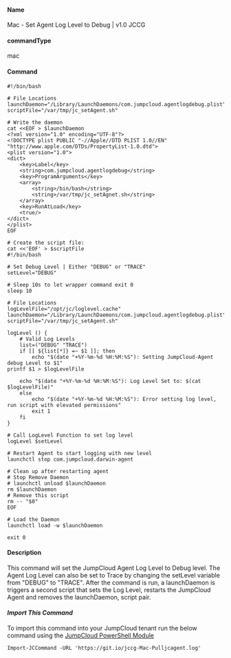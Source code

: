 #### Name

Mac - Set Agent Log Level to Debug | v1.0 JCCG

#### commandType

mac

#### Command

```
#!/bin/bash

# File Locations
launchDaemon="/Library/LaunchDaemons/com.jumpcloud.agentlogdebug.plist"
scriptFile="/var/tmp/jc_setAgent.sh"

# Write the daemon
cat <<EOF > $launchDaemon
<?xml version="1.0" encoding="UTF-8"?>
<!DOCTYPE plist PUBLIC "-//Apple//DTD PLIST 1.0//EN" "http://www.apple.com/DTDs/PropertyList-1.0.dtd">
<plist version="1.0">
<dict>
	<key>Label</key>
	<string>com.jumpcloud.agentlogdebug</string>
	<key>ProgramArguments</key>
	<array>
		<string>/bin/bash</string>
		<string>/var/tmp/jc_setAgnet.sh</string>
	</array>
    <key>RunAtLoad</key>
	<true/>
</dict>
</plist>
EOF

# Create the script file:
cat <<'EOF' > $scriptFile
#!/bin/bash

# Set Debug Level | Either "DEBUG" or "TRACE"
setLevel="DEBUG"

# Sleep 10s to let wrapper command exit 0
sleep 10

# File Locations
logLevelFile="/opt/jc/loglevel.cache"
launchDaemon="/Library/LaunchDaemons/com.jumpcloud.agentlogdebug.plist"
scriptFile="/var/tmp/jc_setAgent.sh"

logLevel () {
    # Valid Log Levels
    list=("DEBUG" "TRACE")
    if [[ ${list[*]} =~ $1 ]]; then
        echo "$(date "+%Y-%m-%d %H:%M:%S"): Setting JumpCloud-Agent debug Level to $1"
printf $1 > $logLevelFile

    echo "$(date "+%Y-%m-%d %H:%M:%S"): Log Level Set to: $(cat $logLevelFile)"
    else
        echo "$(date "+%Y-%m-%d %H:%M:%S"): Error setting log level, run script with elevated permissions"
        exit 1
    fi
}

# Call LogLevel Function to set log level
logLevel $setLevel

# Restart Agent to start logging with new level
launchctl stop com.jumpcloud.darwin-agent

# Clean up after restarting agent
# Stop Remove Daemon
# launchctl unload $launchDaemon
rm $launchDaemon
# Remove this script
rm -- "$0"
EOF

# Load the Daemon
launchctl load -w $launchDaemon

exit 0
```

#### Description

This command will set the JumpCloud Agent Log Level to Debug level. The Agent Log Level can also be set to Trace by changing the setLevel variable from "DEBUG" to "TRACE". After the command is run, a launchDaemon is triggers a second script that sets the Log Level, restarts the JumpCloud Agent and removes the launchDaemon, script pair.

#### *Import This Command*

To import this command into your JumpCloud tenant run the below command using the [JumpCloud PowerShell Module](https://github.com/TheJumpCloud/support/wiki/Installing-the-JumpCloud-PowerShell-Module)

```
Import-JCCommand -URL 'https://git.io/jccg-Mac-Pulljcagent.log'
```
